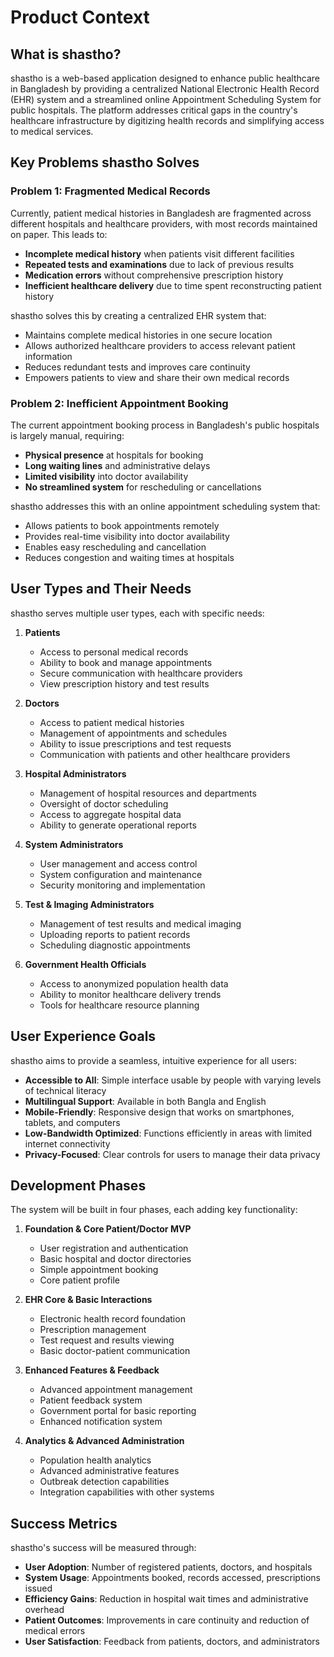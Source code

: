 # Product Context

## What is shastho?

shastho is a web-based application designed to enhance public healthcare in Bangladesh by providing a centralized National Electronic Health Record (EHR) system and a streamlined online Appointment Scheduling System for public hospitals. The platform addresses critical gaps in the country's healthcare infrastructure by digitizing health records and simplifying access to medical services.

## Key Problems shastho Solves

### Problem 1: Fragmented Medical Records

Currently, patient medical histories in Bangladesh are fragmented across different hospitals and healthcare providers, with most records maintained on paper. This leads to:

- **Incomplete medical history** when patients visit different facilities
- **Repeated tests and examinations** due to lack of previous results
- **Medication errors** without comprehensive prescription history
- **Inefficient healthcare delivery** due to time spent reconstructing patient history

shastho solves this by creating a centralized EHR system that:

- Maintains complete medical histories in one secure location
- Allows authorized healthcare providers to access relevant patient information
- Reduces redundant tests and improves care continuity
- Empowers patients to view and share their own medical records

### Problem 2: Inefficient Appointment Booking

The current appointment booking process in Bangladesh's public hospitals is largely manual, requiring:

- **Physical presence** at hospitals for booking
- **Long waiting lines** and administrative delays
- **Limited visibility** into doctor availability
- **No streamlined system** for rescheduling or cancellations

shastho addresses this with an online appointment scheduling system that:

- Allows patients to book appointments remotely
- Provides real-time visibility into doctor availability
- Enables easy rescheduling and cancellation
- Reduces congestion and waiting times at hospitals

## User Types and Their Needs

shastho serves multiple user types, each with specific needs:

1. **Patients**

   - Access to personal medical records
   - Ability to book and manage appointments
   - Secure communication with healthcare providers
   - View prescription history and test results

2. **Doctors**

   - Access to patient medical histories
   - Management of appointments and schedules
   - Ability to issue prescriptions and test requests
   - Communication with patients and other healthcare providers

3. **Hospital Administrators**

   - Management of hospital resources and departments
   - Oversight of doctor scheduling
   - Access to aggregate hospital data
   - Ability to generate operational reports

4. **System Administrators**

   - User management and access control
   - System configuration and maintenance
   - Security monitoring and implementation

5. **Test & Imaging Administrators**

   - Management of test results and medical imaging
   - Uploading reports to patient records
   - Scheduling diagnostic appointments

6. **Government Health Officials**
   - Access to anonymized population health data
   - Ability to monitor healthcare delivery trends
   - Tools for healthcare resource planning

## User Experience Goals

shastho aims to provide a seamless, intuitive experience for all users:

- **Accessible to All**: Simple interface usable by people with varying levels of technical literacy
- **Multilingual Support**: Available in both Bangla and English
- **Mobile-Friendly**: Responsive design that works on smartphones, tablets, and computers
- **Low-Bandwidth Optimized**: Functions efficiently in areas with limited internet connectivity
- **Privacy-Focused**: Clear controls for users to manage their data privacy

## Development Phases

The system will be built in four phases, each adding key functionality:

1. **Foundation & Core Patient/Doctor MVP**

   - User registration and authentication
   - Basic hospital and doctor directories
   - Simple appointment booking
   - Core patient profile

2. **EHR Core & Basic Interactions**

   - Electronic health record foundation
   - Prescription management
   - Test request and results viewing
   - Basic doctor-patient communication

3. **Enhanced Features & Feedback**

   - Advanced appointment management
   - Patient feedback system
   - Government portal for basic reporting
   - Enhanced notification system

4. **Analytics & Advanced Administration**
   - Population health analytics
   - Advanced administrative features
   - Outbreak detection capabilities
   - Integration capabilities with other systems

## Success Metrics

shastho's success will be measured through:

- **User Adoption**: Number of registered patients, doctors, and hospitals
- **System Usage**: Appointments booked, records accessed, prescriptions issued
- **Efficiency Gains**: Reduction in hospital wait times and administrative overhead
- **Patient Outcomes**: Improvements in care continuity and reduction of medical errors
- **User Satisfaction**: Feedback from patients, doctors, and administrators
